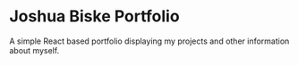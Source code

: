 # Joshua Biske Portfolio
A simple React based portfolio displaying my projects and other information about myself. 
